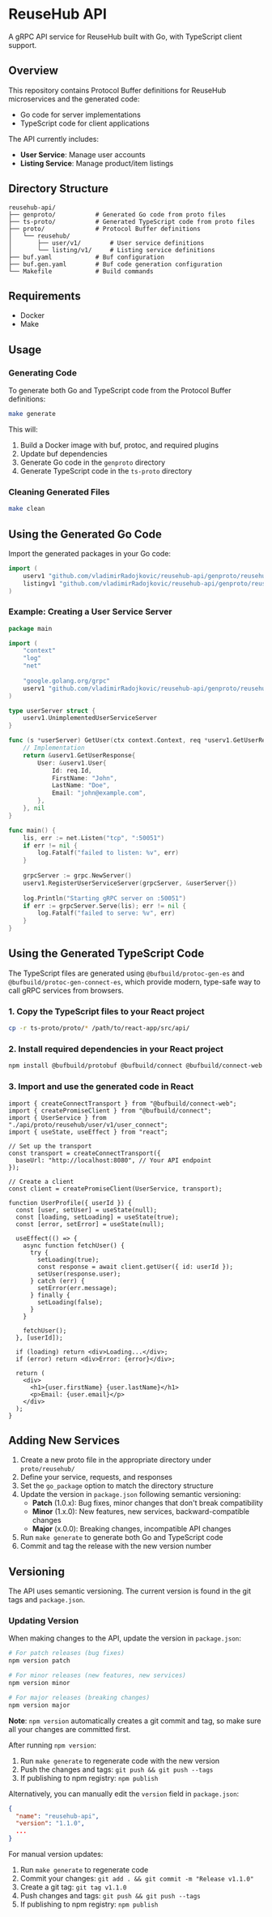# ReuseHub API

A gRPC API service for ReuseHub built with Go, with TypeScript client support.

## Overview

This repository contains Protocol Buffer definitions for ReuseHub microservices and the generated code:
- Go code for server implementations
- TypeScript code for client applications

The API currently includes:

- **User Service**: Manage user accounts
- **Listing Service**: Manage product/item listings

## Directory Structure

```
reusehub-api/
├── genproto/           # Generated Go code from proto files
├── ts-proto/           # Generated TypeScript code from proto files
├── proto/              # Protocol Buffer definitions
│   └── reusehub/
│       ├── user/v1/        # User service definitions
│       └── listing/v1/     # Listing service definitions
├── buf.yaml            # Buf configuration
├── buf.gen.yaml        # Buf code generation configuration
└── Makefile            # Build commands
```

## Requirements

- Docker
- Make

## Usage

### Generating Code

To generate both Go and TypeScript code from the Protocol Buffer definitions:

```bash
make generate
```

This will:
1. Build a Docker image with buf, protoc, and required plugins
2. Update buf dependencies
3. Generate Go code in the `genproto` directory
4. Generate TypeScript code in the `ts-proto` directory

### Cleaning Generated Files

```bash
make clean
```

## Using the Generated Go Code

Import the generated packages in your Go code:

```go
import (
    userv1 "github.com/vladimirRadojkovic/reusehub-api/genproto/reusehub/user/v1"
    listingv1 "github.com/vladimirRadojkovic/reusehub-api/genproto/reusehub/listing/v1"
)
```

### Example: Creating a User Service Server

```go
package main

import (
    "context"
    "log"
    "net"
    
    "google.golang.org/grpc"
    userv1 "github.com/vladimirRadojkovic/reusehub-api/genproto/reusehub/user/v1"
)

type userServer struct {
    userv1.UnimplementedUserServiceServer
}

func (s *userServer) GetUser(ctx context.Context, req *userv1.GetUserRequest) (*userv1.GetUserResponse, error) {
    // Implementation
    return &userv1.GetUserResponse{
        User: &userv1.User{
            Id: req.Id,
            FirstName: "John",
            LastName: "Doe",
            Email: "john@example.com",
        },
    }, nil
}

func main() {
    lis, err := net.Listen("tcp", ":50051")
    if err != nil {
        log.Fatalf("failed to listen: %v", err)
    }
    
    grpcServer := grpc.NewServer()
    userv1.RegisterUserServiceServer(grpcServer, &userServer{})
    
    log.Println("Starting gRPC server on :50051")
    if err := grpcServer.Serve(lis); err != nil {
        log.Fatalf("failed to serve: %v", err)
    }
}
```

## Using the Generated TypeScript Code

The TypeScript files are generated using `@bufbuild/protoc-gen-es` and `@bufbuild/protoc-gen-connect-es`, which provide modern, type-safe way to call gRPC services from browsers.

### 1. Copy the TypeScript files to your React project

```bash
cp -r ts-proto/proto/* /path/to/react-app/src/api/
```

### 2. Install required dependencies in your React project

```bash
npm install @bufbuild/protobuf @bufbuild/connect @bufbuild/connect-web
```

### 3. Import and use the generated code in React

```tsx
import { createConnectTransport } from "@bufbuild/connect-web";
import { createPromiseClient } from "@bufbuild/connect";
import { UserService } from "./api/proto/reusehub/user/v1/user_connect";
import { useState, useEffect } from "react";

// Set up the transport
const transport = createConnectTransport({
  baseUrl: "http://localhost:8080", // Your API endpoint
});

// Create a client
const client = createPromiseClient(UserService, transport);

function UserProfile({ userId }) {
  const [user, setUser] = useState(null);
  const [loading, setLoading] = useState(true);
  const [error, setError] = useState(null);

  useEffect(() => {
    async function fetchUser() {
      try {
        setLoading(true);
        const response = await client.getUser({ id: userId });
        setUser(response.user);
      } catch (err) {
        setError(err.message);
      } finally {
        setLoading(false);
      }
    }

    fetchUser();
  }, [userId]);

  if (loading) return <div>Loading...</div>;
  if (error) return <div>Error: {error}</div>;
  
  return (
    <div>
      <h1>{user.firstName} {user.lastName}</h1>
      <p>Email: {user.email}</p>
    </div>
  );
}
```

## Adding New Services

1. Create a new proto file in the appropriate directory under `proto/reusehub/`
2. Define your service, requests, and responses
3. Set the `go_package` option to match the directory structure
4. Update the version in `package.json` following semantic versioning:
   - **Patch** (1.0.x): Bug fixes, minor changes that don't break compatibility
   - **Minor** (1.x.0): New features, new services, backward-compatible changes
   - **Major** (x.0.0): Breaking changes, incompatible API changes
5. Run `make generate` to generate both Go and TypeScript code
6. Commit and tag the release with the new version number

## Versioning

The API uses semantic versioning. The current version is found in the git tags and `package.json`.

### Updating Version

When making changes to the API, update the version in `package.json`:

```bash
# For patch releases (bug fixes)
npm version patch

# For minor releases (new features, new services)
npm version minor

# For major releases (breaking changes)
npm version major
```

**Note**: `npm version` automatically creates a git commit and tag, so make sure all your changes are committed first.

After running `npm version`:
1. Run `make generate` to regenerate code with the new version
2. Push the changes and tags: `git push && git push --tags`
3. If publishing to npm registry: `npm publish`

Alternatively, you can manually edit the `version` field in `package.json`:

```json
{
  "name": "reusehub-api",
  "version": "1.1.0",
  ...
}
```

For manual version updates:
1. Run `make generate` to regenerate code
2. Commit your changes: `git add . && git commit -m "Release v1.1.0"`
3. Create a git tag: `git tag v1.1.0`
4. Push changes and tags: `git push && git push --tags`
5. If publishing to npm registry: `npm publish`